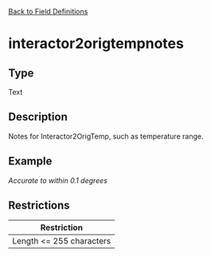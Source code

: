 [Back to Field Definitions](../../field_definition_overview)
# interactor2origtempnotes

## Type
Text

## Description


Notes for Interactor2OrigTemp, such as temperature range.
## Example
*Accurate to within 0.1 degrees*

## Restrictions
| Restriction |
| :---------: |
| Length <= 255 characters |

